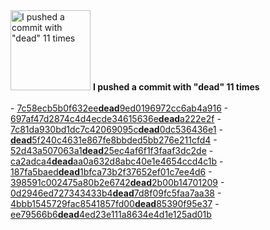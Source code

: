 <img src="https://github.com/my-badges/my-badges/blob/main/src/all-badges/dead-commit/dead-commit-2x.png?raw=true" alt="I pushed a commit with &quot;dead&quot; 11 times" title="I pushed a commit with &quot;dead&quot; 11 times" width="128">
<strong>I pushed a commit with &quot;dead&quot; 11 times</strong>
<br><br>- <a href="https://github.com/sindresorhus/empty-trash/commit/7c58ecb5b0f632eedead9ed0196972cc6ab4a916">7c58ecb5b0f632ee<strong>dead</strong>9ed0196972cc6ab4a916</a>
- <a href="https://github.com/sindresorhus/envcheck/commit/697af47d2874c4d4ecde34615636edeada222e2f">697af47d2874c4d4ecde34615636e<strong>dead</strong>a222e2f</a>
- <a href="https://github.com/sindresorhus/file-type/commit/7c81da930bd1dc7c42069095cdead0dc536436e1">7c81da930bd1dc7c42069095c<strong>dead</strong>0dc536436e1</a>
- <a href="https://github.com/sindresorhus/grunt-ftp/commit/dead5f240c4631e867fe8bbded5bb276e211cfd4"><strong>dead</strong>5f240c4631e867fe8bbded5bb276e211cfd4</a>
- <a href="https://github.com/sindresorhus/grunt-shell/commit/52d43a507063a1dead25ec4af6f1f3faaf3dc2de">52d43a507063a1<strong>dead</strong>25ec4af6f1f3faaf3dc2de</a>
- <a href="https://github.com/sindresorhus/is-plain-obj/commit/ca2adca4deadaa0a632d8abc40e1e4654ccd4c1b">ca2adca4<strong>dead</strong>aa0a632d8abc40e1e4654ccd4c1b</a>
- <a href="https://github.com/sindresorhus/quick-lru/commit/187fa5baeddead1bfca73b2f37652ef01c7ee4d6">187fa5baed<strong>dead</strong>1bfca73b2f37652ef01c7ee4d6</a>
- <a href="https://github.com/sindresorhus/strip-debug/commit/398591c002475a80b2e6742dead2b00b14701209">398591c002475a80b2e6742<strong>dead</strong>2b00b14701209</a>
- <a href="https://github.com/sindresorhus/term-size/commit/0d2946ed727343433b4dead7d8f09fc5faa7aa38">0d2946ed727343433b4<strong>dead</strong>7d8f09fc5faa7aa38</a>
- <a href="https://github.com/sindresorhus/trash-cli/commit/4bbb1545729fac8541857fd00dead85390f95e37">4bbb1545729fac8541857fd00<strong>dead</strong>85390f95e37</a>
- <a href="https://github.com/sindresorhus/type-fest/commit/ee79566b6dead4ed23e111a8634e4d1e125ad01b">ee79566b6<strong>dead</strong>4ed23e111a8634e4d1e125ad01b</a>